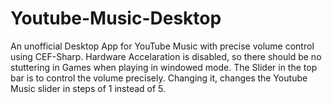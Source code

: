# Youtube-Music-Desktop
An unofficial Desktop App for YouTube Music with precise volume control using CEF-Sharp.
Hardware Accelaration is disabled, so there should be no stuttering in Games when playing in windowed mode.
The Slider in the top bar is to control the volume precisely. Changing it, changes the Youtube Music slider in steps of 1 instead of 5.

